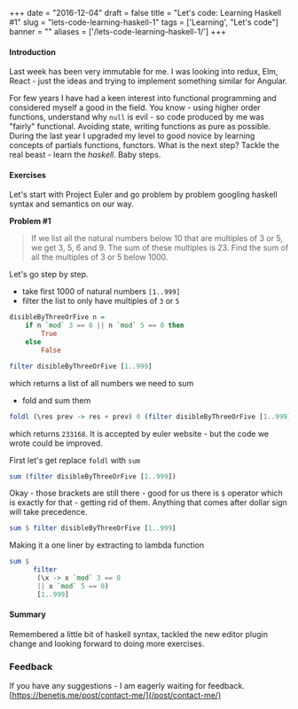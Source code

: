 
+++
date = "2016-12-04"
draft = false
title = "Let's code: Learning Haskell #1"
slug = "lets-code-learning-haskell-1"
tags = ['Learning', "Let's code"]
banner = ""
aliases = ['/lets-code-learning-haskell-1/']
+++

#### Introduction

Last week has been very immutable for me. I was looking into redux, Elm, React - just the ideas and trying to implement something similar for Angular.

For few years I have had a keen interest into functional programming and considered myself a good in the field. You know - using higher order functions, understand why `null` is evil - so code produced by me was "fairly" functional. Avoiding state, writing functions as pure as possible. During the last year I upgraded my level to good novice by learning concepts of partials functions, functors. What is the next step? Tackle the real beast - learn the *haskell*. Baby steps.

#### Exercises

Let's start with Project Euler and go problem by problem googling haskell syntax and semantics on our way.


**Problem #1**

> If we list all the natural numbers below 10 that are multiples of 3 or 5, we get 3, 5, 6 and 9. The sum of these multiples is 23.
Find the sum of all the multiples of 3 or 5 below 1000.

Let's go step by step.

* take first 1000 of natural numbers  `[1..999]`
* filter the list to only have multiples of `3` or `5`

```haskell
disibleByThreeOrFive n =
    if n `mod` 3 == 0 || n `mod` 5 == 0 then
        True
    else
        False
```

```haskell
filter disibleByThreeOrFive [1..999]
```
which returns a list of all numbers we need to sum

* fold and sum them
```haskell
foldl (\res prev -> res + prev) 0 (filter disibleByThreeOrFive [1..999])
```
which returns `233168`. It is accepted by euler website - but the code we wrote could be improved.

First let's get replace `foldl` with `sum`

```haskell
sum (filter disibleByThreeOrFive [1..999])
```

Okay - those brackets are still there - good for us there is `$` operator which is exactly for that - getting rid of them. Anything that comes after dollar sign will take precedence.

```haskell
sum $ filter disibleByThreeOrFive [1..999]
```

Making it a one liner by extracting to lambda function

```haskell
sum $
      filter
       (\x -> x `mod` 3 == 0
       || x `mod` 5 == 0)
       [1..999]
```

#### Summary

Remembered a little bit of haskell syntax, tackled the new editor plugin change and looking forward to doing more exercises.

### Feedback

If you have any suggestions - I am eagerly waiting for feedback. [https://benetis.me/post/contact-me/](/post/contact-me/)
